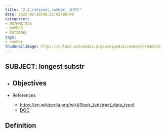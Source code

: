 ```yaml
---
title: "2.2_rational_number, 유리수"
date: 2022-03-18T08:22:02+09:00
categories:
- MATHMATICS
- NUMBER
- RATIONAL
tags:
- number
thumbnailImage: https://upload.wikimedia.org/wikipedia/commons/thumb/b/b9/Cake_quarters.svg/220px-Cake_quarters.svg.png
---
```


SUBJECT: longest substr
-----------------------
  - Objectives
    -

  - References
    - https://en.wikipedia.org/wiki/Stack_(abstract_data_type)
    - [DOC](https://www.google.com)

Definition
----------


